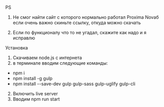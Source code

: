 PS
1. Не смог найти сайт с которого нормально работал Proxima Novaб если очень важно скиньте ссылку, откуда можно скачать

2. Если по функционалу что то не угадал, скажите как надо и я исправлю

Установка

1. Скачиваем node.js с интернета
2. в терминале вводим следующие команды:

- npm i
- npm install -g gulp
- npm install --save-dev gulp gulp-sass gulp-uglify gulp-cli

2. Включить live server
3. Вводим npm run start